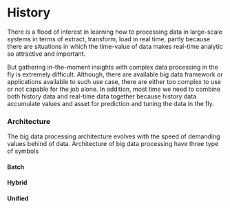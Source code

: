 # History
There is a flood of interest in learning how to processing data in large-scale systems in terms of extract, transform, load in real time, partly because there are situations in which the time-value of data makes real-time analytic so attractive and important. 

But gathering in-the-moment insights with complex data processing in the fly is extremely difficult. Although, there are available big data framework or applications available to such use case, there are either too complex to use or not capable for the job alone. In addition, most time we need to combine both history data and real-time data together because history data accumulate values and asset for prediction and tuning the data in the fly.

### Architecture
The big data processing architecture evolves with the speed of demanding values behind of data. Architecture of big data processing have three type of symbols

#### Batch


#### Hybrid


#### Unified

